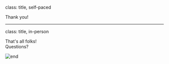 class: title, self-paced

Thank you!

---

class: title, in-person

That's all folks! <br/> Questions?

![end](images/end.jpg)
